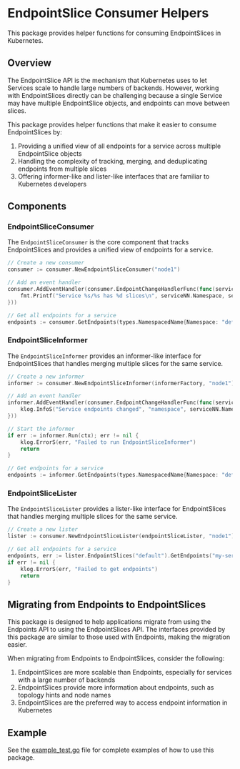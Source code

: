 # EndpointSlice Consumer Helpers

This package provides helper functions for consuming EndpointSlices in Kubernetes.

## Overview

The EndpointSlice API is the mechanism that Kubernetes uses to let Services scale to handle large numbers of backends. However, working with EndpointSlices directly can be challenging because a single Service may have multiple EndpointSlice objects, and endpoints can move between slices.

This package provides helper functions that make it easier to consume EndpointSlices by:

1. Providing a unified view of all endpoints for a service across multiple EndpointSlice objects
2. Handling the complexity of tracking, merging, and deduplicating endpoints from multiple slices
3. Offering informer-like and lister-like interfaces that are familiar to Kubernetes developers

## Components

### EndpointSliceConsumer

The `EndpointSliceConsumer` is the core component that tracks EndpointSlices and provides a unified view of endpoints for a service.

```go
// Create a new consumer
consumer := consumer.NewEndpointSliceConsumer("node1")

// Add an event handler
consumer.AddEventHandler(consumer.EndpointChangeHandlerFunc(func(serviceNN types.NamespacedName, slices []*discovery.EndpointSlice) {
    fmt.Printf("Service %s/%s has %d slices\n", serviceNN.Namespace, serviceNN.Name, len(slices))
}))

// Get all endpoints for a service
endpoints := consumer.GetEndpoints(types.NamespacedName{Namespace: "default", Name: "my-service"})
```

### EndpointSliceInformer

The `EndpointSliceInformer` provides an informer-like interface for EndpointSlices that handles merging multiple slices for the same service.

```go
// Create a new informer
informer := consumer.NewEndpointSliceInformer(informerFactory, "node1")

// Add an event handler
informer.AddEventHandler(consumer.EndpointChangeHandlerFunc(func(serviceNN types.NamespacedName, slices []*discovery.EndpointSlice) {
    klog.InfoS("Service endpoints changed", "namespace", serviceNN.Namespace, "name", serviceNN.Name, "slices", len(slices))
}))

// Start the informer
if err := informer.Run(ctx); err != nil {
    klog.ErrorS(err, "Failed to run EndpointSliceInformer")
    return
}

// Get endpoints for a service
endpoints := informer.GetEndpoints(types.NamespacedName{Namespace: "default", Name: "my-service"})
```

### EndpointSliceLister

The `EndpointSliceLister` provides a lister-like interface for EndpointSlices that handles merging multiple slices for the same service.

```go
// Create a new lister
lister := consumer.NewEndpointSliceLister(endpointSliceLister, "node1")

// Get all endpoints for a service
endpoints, err := lister.EndpointSlices("default").GetEndpoints("my-service")
if err != nil {
    klog.ErrorS(err, "Failed to get endpoints")
    return
}
```

## Migrating from Endpoints to EndpointSlices

This package is designed to help applications migrate from using the Endpoints API to using the EndpointSlices API. The interfaces provided by this package are similar to those used with Endpoints, making the migration easier.

When migrating from Endpoints to EndpointSlices, consider the following:

1. EndpointSlices are more scalable than Endpoints, especially for services with a large number of backends
2. EndpointSlices provide more information about endpoints, such as topology hints and node names
3. EndpointSlices are the preferred way to access endpoint information in Kubernetes

## Example

See the [example_test.go](example_test.go) file for complete examples of how to use this package.
